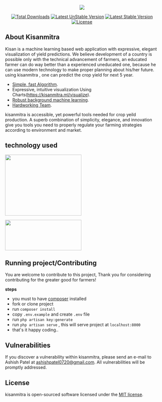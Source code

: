 <p align="center"><img src="http://www.indiawaterportal.org/sites/indiawaterportal.org/files/KSY.jpg"></p>

<p align="center">
<a href="https://packagist.org/packages/ashishpatel0720/kisanmitra"><img src="https://poser.pugx.org/ashishpatel0720/kisanmitra/downloads" alt="Total Downloads"></a>
<a href="https://packagist.org/packages/ashishpatel0720/kisanmitra"><img src="https://poser.pugx.org/ashishpatel0720/kisanmitra/v/unstable.svg" alt="Latest UnStable Version"></a>
<a href="https://packagist.org/packages/ashishpatel0720/kisanmitra"><img src="https://poser.pugx.org/ashishpatel0720/kisanmitra/v/stable.svg" alt="Latest Stable Version"></a>
<a href="https://packagist.org/packages/ashishpatel0720/kisanmitra"><img src="https://poser.pugx.org/ashishpatel0720/kisanmitra/license.svg" alt="License"></a>
</p>

## About Kisanmitra

Kisan is a machine learning based web application with expressive, elegant visualization of yield predictions.
We believe development of a country is possible only with the technical advancement of farmers,
an educated farmer can do way better than a experienced uneducated one, because he can use modern technology
to make proper planning about his/her future.
using kisanmitra , one can predict the crop yield for next 5 year.

- [Simple, fast Algorithm](https://kisanmitra.ml/predict).
- Expressive, intuitive visualization Using Charts(https://kisanmitra.ml/visualize).
- [Robust background machine learning](https://kisanmitra.ml/about).
- [Hardworking Team](https://kisanmitra.ml/team).

kisanmitra is accessible, yet powerful  tools needed for crop yeild production.
A superb combination of simplicity, elegance, and innovation give you tools you need to properly regulate your
farming strategies according to environment and market.

## technology used
<p >

<img width='250' height='200'  src="https://camo.githubusercontent.com/5ceadc94fd40688144b193fd8ece2b805d79ca9b/68747470733a2f2f6c61726176656c2e636f6d2f6173736574732f696d672f636f6d706f6e656e74732f6c6f676f2d6c61726176656c2e737667">
</p>
<p>
<img width='250' height='100' src="http://scikit-learn.org/stable/_static/scikit-learn-logo-small.png">
</p>

## Running project/Contributing
You are welcome to contribute to this project,
Thank you for considering contributing for the greater good for farmers! 

**steps**
- you must to have [composer](getcomposer.org) installed
- fork or clone project
- run `composer install`
- copy `.env.example` and create `.env` file
- run `php artisan key:generate`
- run `php artisan serve` , this will serve project at `localhost:8000`
- that's it happy coding..

## Vulnerabilities

If you discover a vulnerability within kisanmitra, please send an e-mail to Ashish Patel at ashishpatel0720@gmail.com. All  vulnerabilities will be promptly addressed.

## License

kisanmitra is open-sourced software licensed under the [MIT license](http://opensource.org/licenses/MIT).
